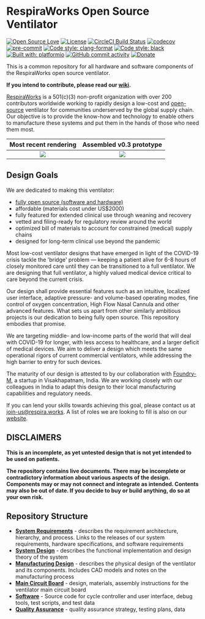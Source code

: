 # RespiraWorks Open Source Ventilator

[![Open Source Love](https://badges.frapsoft.com/os/v1/open-source.png?v=103)](open_source.md)
[![License](https://img.shields.io/badge/License-Apache%202.0-blue.svg)](https://opensource.org/licenses/Apache-2.0)
[![CircleCI Build Status](https://circleci.com/gh/RespiraWorks/Ventilator.svg?style=shield)](https://circleci.com/gh/RespiraWorks/Ventilator/tree/master)
[![codecov](https://codecov.io/gh/RespiraWorks/Ventilator/branch/master/graph/badge.svg)](https://codecov.io/gh/RespiraWorks/Ventilator)
[![pre-commit](https://img.shields.io/badge/pre--commit-enabled-brightgreen?logo=pre-commit&logoColor=white)](https://github.com/pre-commit/pre-commit)
[![Code style: clang-format](https://img.shields.io/badge/code%20style-clang--format-blue)](https://clang.llvm.org/docs/ClangFormat.html)
[![Code style: black](https://img.shields.io/badge/code%20style-black-000000.svg)](https://github.com/psf/black)
[![Built with: platformio](https://img.shields.io/badge/built%20with-platformio-orange)](https://platformio.org/)
[![GitHub commit activity](https://img.shields.io/github/commit-activity/m/RespiraWorks/Ventilator)](https://github.com/RespiraWorks/Ventilator/pulse)
[![Donate](https://img.shields.io/badge/donate-gofundme-blueviolet)](https://www.gofundme.com/f/RespiraWorks)

This is a common repository for all hardware and software components of the RespiraWorks open source ventilator.

**If you intend to contribute, please read our [wiki](https://github.com/RespiraWorks/Ventilator/wiki).**

[RespiraWorks](https://respira.works/) is a 501(c)(3) non-profit organization with over 200 contributors worldwide
working to rapidly design a low-cost and [open-source](open_source.md) ventilator for communities underserved by the
global supply chain. Our objective is to provide the know-how and technology to enable others to manufacture these
systems and put them in the hands of those who need them most.

| Most recent rendering  | Assembled v0.3 prototype |
|:---:|:---:|
| [![](manufacturing/images/rendering_smaller.jpg)](manufacturing/images/rendering_full.jpg) | [![](manufacturing/images/assembled_smaller.jpg)](manufacturing/images/assembled_full.jpg) |

## Design Goals

We are dedicated to making this ventilator:
* [fully open source (software and hardware)](open_source.md)
* affordable (materials cost under US$2000)
* fully featured for extended clinical use through weaning and recovery
* vetted and filing-ready for regulatory review around the world
* optimized bill of materials to account for constrained (medical) supply chains
* designed for long-term clinical use beyond the pandemic

Most low-cost ventilator designs that have emerged in light of the COVID-19 crisis tackle the 'bridge' problem —
keeping a patient alive for 6-8 hours of closely monitored care until they can be transitioned to a full
ventilator. We are designing that full ventilator, a highly valued medical device critical to care beyond the
current crisis.

Our design shall provide essential features such as an intuitive, localized user interface, adaptive pressure- and
volume-based operating modes, fine control of oxygen concentration, High Flow Nasal Cannula and other advanced features.
What sets us apart from other similarly ambitious projects is our dedication to being fully open source. This repository
embodies that promise.

We are targeting middle- and low-income parts of the world that will deal with COVID-19 for longer, with less access
to healthcare, and a larger deficit of medical devices. We aim to deliver a design which meets the same operational
rigors of current commercial ventilators, while addressing the high barrier to entry for such devices.

The maturity of our design is attested to by our collaboration with [Foundry-M](http://www.foundrym.in/), a startup
in Visakhapatnam, India. We are working closely with our colleagues in India to adapt this design to their local
manufacturing capabilities and regulatory needs.

If you can lend your skills towards achieving this goal, please contact us at
[join-us@respira.works](mailto:join-us@respira.works?subject=[GitHub]%20Join%20request). A list of roles we are looking
to fill is also on our [website](https://respira.works/join-us).

## DISCLAIMERS

**This is an incomplete, as yet untested design that is not yet intended to be used on patients.**

**The repository contains live documents. There may be incomplete or contradictory information about various aspects
of the design. Components may or may not connect and integrate as intended. Contents may also be out of date. If you
decide to buy or build anything, do so at your own risk.**

## Repository Structure

* [**System Requirements**](https://respiraworks.github.io/Ventilator/system/system_requirements.html) -
  describes the requirement architecture, hierarchy, and process. Links to the releases of our system requirements,
  hardware specifications, and software requirements
* [**System Design**](design) -
  describes the functional implementation and design theory of the system
* [**Manufacturing Design**](manufacturing) - describes the physical design of the ventilator and its components.
  Includes CAD models and notes on the manufacturing process
* [**Main Circuit Board**](pcb) - design, materials, assembly instructions for the ventilator main circuit board
* [**Software**](software) - Source code for cycle controller and user interface, debug tools, test scripts, and test data
* [**Quality Assurance**](quality-assurance) - quality assurance strategy, testing plans, data

